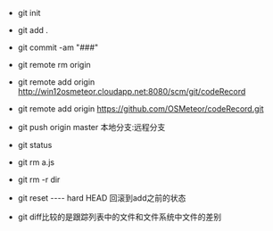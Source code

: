 * git init
* git add .
* git commit -am "###"    
* git remote rm origin
* git remote add origin http://win12osmeteor.cloudapp.net:8080/scm/git/codeRecord
* git remote add origin https://github.com/OSMeteor/codeRecord.git

* git push origin master 本地分支:远程分支


* git status
* git rm a.js
* git rm -r dir
* git reset ---- hard HEAD 回滚到add之前的状态
* git diff比较的是跟踪列表中的文件和文件系统中文件的差别
